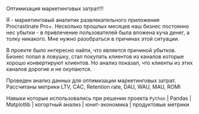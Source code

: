 Оптимизация маркетинговых затрат!!!

Я - маркетинговый аналитик развлекательного приложения Procrastinate Pro+. Несколько прошлых месяцев наш бизнес постоянно нес убытки - в привлечение пользователей была вложена куча денег, а толку никакого. Мне нужно разобраться в причинах этой ситуации.

В проекте было ннтересно найти, что является причиной убытков. Бизнес попал в ловушку, стал покупать клиентов из каналов которые хорошо конвертируют клиентов. Но анализ показал, что клиенты из этих каналов дорогие и не окупаются.

Проведен анализ данных для оптимизации маркетинговых затрат.
Рассчитаны метрики LTV, CAC, Retention rate, DAU, WAU, MAU, ROMI

Навыки которые использовались при решении проекта
`Python` | Pandas | Matplotlib | когортный анализ | юнит-экономика | продуктовые метрики
